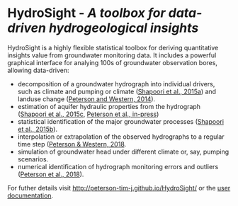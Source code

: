 HydroSight - _A toolbox for data-driven hydrogeological insights_
==============================

HydroSight is a highly flexible statistical toolbox for deriving quantitative insights value from groundwater monitoring data. It includes a powerful graphical interface for analying 100s of groundwater observation bores, allowing data-driven:

* decomposition of a groundwater hydrograph into individual drivers, such as climate and pumping or climate ([Shapoori et al., 2015a](https://github.com/peterson-tim-j/HydroSight/blob/master/documentation/html/papers/Shapoori_2015A.pdf)) and landuse change ([Peterson and Western, 2014](https://doi.org/10.1029/2017WR021838)).
* estimation of aquifer hydraulic properties from the hydrograph ([Shapoori et al., 2015c](https://github.com/peterson-tim-j/HydroSight/blob/master/documentation/html/papers/Shapoori_2015C.pdf), [Peterson et al., in-press](https://doi.org/10.1111/gwat.12946))
* statistical identification of the major groundwater processes ([Shapoori et al., 2015b](https://github.com/peterson-tim-j/HydroSight/blob/master/documentation/html/papers/Shapoori_2015B.pdf)).
* interpolation or extrapolation of the observed hydrographs to a regular time step ([Peterson & Western, 2018](https://doi.org/10.1029/2017WR021838).
* simulation of groundwater head under different climate or, say, pumping scenarios.
* numerical identification of hydrograph monitoring errors and outliers ([Peterson et al., 2018](https://doi.org/10.1007/s10040-017-1660-7)).

For futher details visit http://peterson-tim-j.github.io/HydroSight/ or the [user documentation](https://github.com/peterson-tim-j/HydroSight/wiki).
